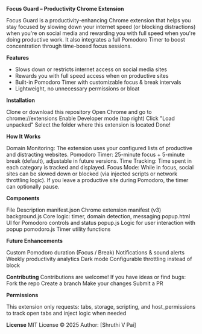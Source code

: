**Focus Guard – Productivity Chrome Extension**

Focus Guard is a productivity-enhancing Chrome extension that helps you stay focused by slowing down your internet speed (or blocking distractions) when you're on social media and rewarding you with full speed when you're doing productive work. It also integrates a full Pomodoro Timer to boost concentration through time-boxed focus sessions.

**Features**

- Slows down or restricts internet access on social media sites
- Rewards you with full speed access when on productive sites
- Built-in Pomodoro Timer with customizable focus & break intervals
- Lightweight, no unnecessary permissions or bloat

**Installation**

Clone or download this repository
Open Chrome and go to chrome://extensions
Enable Developer mode (top right)
Click "Load unpacked"
Select the folder where this extension is located
Done!

**How It Works**

Domain Monitoring: The extension uses your configured lists of productive and distracting websites.
Pomodoro Timer: 25-minute focus + 5-minute break (default), adjustable in future versions.
Time Tracking: Time spent in each category is tracked and displayed.
Focus Mode:
While in focus, social sites can be slowed down or blocked (via injected scripts or network throttling logic).
If you leave a productive site during Pomodoro, the timer can optionally pause.

**Components**

File	Description
manifest.json	Chrome extension manifest (v3)
background.js	Core logic: timer, domain detection, messaging
popup.html	UI for Pomodoro controls and status
popup.js	Logic for user interaction with popup
pomodoro.js	Timer utility functions

**Future Enhancements**

Custom Pomodoro duration (Focus / Break)
Notifications & sound alerts
Weekly productivity analytics
Dark mode
Configurable throttling instead of block

**Contributing**
Contributions are welcome! If you have ideas or find bugs:
Fork the repo
Create a branch
Make your changes
Submit a PR

**Permissions**

This extension only requests:
tabs, storage, scripting, and host_permissions to track open tabs and inject logic when needed

**License**
MIT License © 2025
Author: [Shruthi V Pai]
